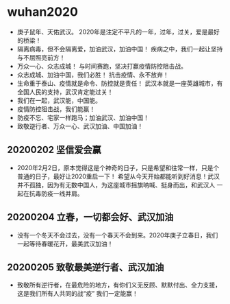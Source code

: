 # wuhan2020
- 庚子鼠年、天佑武汉。
2020年是注定不平凡的一年，过年，过关，爱是最好的桥梁！
- 隔离病毒，但不会隔离爱，加油武汉，加油中国！
疾病之中，我们一起让坚持与不屈照亮前方！
- 万众一心、众志成城！
与时间赛跑，坚决打赢疫情防控阻击战。
- 众志成城、加油中国，我们必胜！ 抗击疫情、永不放弃！
- 生命重于泰山、疫情就是命令、防控就是责任！
武汉本就是一座英雄城市，有全国人民的支持，武汉肯定能过关！
- 我们在一起，武汉能，中国能。
- 疫情防控阻击战，我们能赢！
- 防疫不忘、宅家一样跑马；加油武汉、加油中国！
- 致敬逆行者、万众一心、武汉加油、中国加油！
## 20200202 坚信爱会赢
- 2020年2月2日，原本觉得这是个神奇的日子，只是希望和往常一样，只是个普通的日子，最好让2020重启一下！
希望从今天开始都能听到好消息！武汉并不孤独，因为有无数中国人，为这座城市摇旗呐喊、挺身而出，和武汉人
一起在抗毒防疫一线并肩。
## 20200204 立春，一切都会好、武汉加油
- 没有一个冬天不会过去，没有一个春天不会到来。2020年庚子立春日，我们一起等待春暖花开，最美武汉加油！
## 20200205 致敬最美逆行者、武汉加油
- 致敬所有逆行者，在最危险的地方，有你们义无反顾、默默付出、全力支援，这是我们所有人共同的战“疫”
我们一定能赢！

